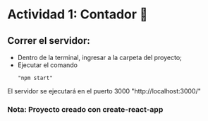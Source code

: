 # Actividad 1: Contador 🧮

## Correr el servidor:

- Dentro de la terminal, ingresar a la carpeta del proyecto;
- Ejecutar el comando <pre><code>"npm start"</code></pre>

El servidor se ejecutará en el puerto 3000 "http://localhost:3000/"

### Nota: Proyecto creado con create-react-app
